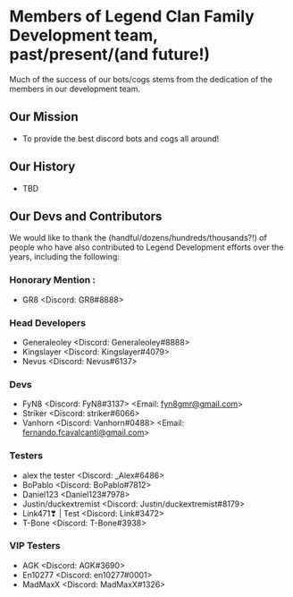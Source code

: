 # Members of Legend Clan Family Development team, past/present/(and future!)
Much of the success of our bots/cogs stems from the dedication of the members in our development team.

## Our Mission
- To provide the best discord bots and cogs all around!

## Our History
- TBD

## Our Devs and Contributors
We would like to thank the (handful/dozens/hundreds/thousands?!) of people who have also contributed to Legend Development efforts over the years, including the following:

### Honorary Mention :
- GR8 <Discord: GR8#8888>

### Head Developers
- Generaleoley <Discord: Generaleoley#8888>
- Kingslayer <Discord: Kingslayer#4079>
- Nevus <Discord: Nevus#6137>

### Devs
- FyN8 <Discord: FyN8#3137> <Email: [fyn8gmr@gmail.com](fyn8gmr@gmail.com)>
- Striker <Discord: striker#6066>
- Vanhorn <Discord: Vanhorn#0488> <Email: [fernando.fcavalcanti@gmail.com](fernando.fcavalcanti@gmail.com)>

### Testers
- alex the tester <Discord: _Alex#6486>
- BoPablo <Discord: BoPablo#7812>
- Daniel123 <Daniel123#7978>
- Justin/duckextremist <Discord: Justin/duckextremist#8179>
- Link471❣ | Test <Discord: Link#3472>
- T-Bone <Discord: T-Bone#3938>

### VIP Testers
- AGK <Discord: AGK#3690>
- En10277 <Discord: en10277#0001>
- MadMaxX <Discord: MadMaxX#1326>
